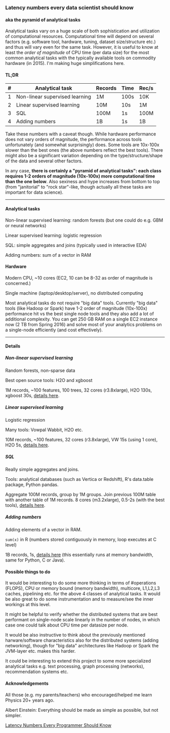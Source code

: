  
### Latency numbers every data scientist should know

#### aka the pyramid of analytical tasks

Analytical tasks vary on a huge scale of both sophistication and utilization of
computational resources. Computational time will depend on several factors 
(e.g. software tool, hardware, tuning, dataset size/structure etc.) 
and thus will vary even for the same
task. However, it is useful to know at least the *order of magnitude* of CPU time
(per data size) for the most common analytical tasks with the typically available tools on 
commodity hardware (in 2015). I'm making huge simplifications here.

#### TL;DR

\#  | Analytical task                | Records  | Time | Rec/s 
----|--------------------------------|----------|------|-------
1   | Non-linear supervised learning | 1M       | 100s | 10K   
2   | Linear supervised learning     | 10M      | 10s  | 1M    
3   | SQL                            | 100M     | 1s   | 100M  
4   | Adding numbers                 | 1B       | 1s   | 1B    

Take these numbers with a caveat though. While hardware performance does not
vary orders of magnitude, the performance across tools unfortunately (and somewhat
surprisingly) does. Some tools are 10x-100x slower than the best ones (the above numbers
reflect the best tools). 
There might also be a significant variation depending on the
type/structure/shape of the data and several other factors.

In any case, **there is certainly a "pyramid of analytical tasks": each class requires 
1-2 orders of magnitude (10x-100x) more
computational time than the one below**. Also sexiness and hype increases from bottom
to top (from "janitorial" to "rock star"-like, though actually all these tasks are 
important for data science).

---------------------------------

#### Analytical tasks

Non-linear supervised learning: random forests (but one could do 
e.g. GBM or neural networks)

Linear supervised learning: logistic regression

SQL: simple aggregates and joins (typically used in interactive EDA)

Adding numbers: sum of a vector in RAM


#### Hardware

Modern CPU, ~10 cores (EC2, 10 can be 8-32 as order of magnitude is concerned.)

Single machine (laptop/desktop/server), no distributed computing

Most analytical tasks do not require "big data" tools. Currently "big data" tools (like Hadoop or Spark)
have 1-2 order of magnitude (10x-100x) performance hit vs the best single node tools and they also add 
a lot of additional complexity. You can get 250 GB RAM on a single EC2 instance now 
(2 TB from Spring 2016) and solve most of your analytics problems on a single-node 
efficiently (and cost effectively).


---------------------------------

#### Details

##### Non-linear supervised learning

Random forests, non-sparse data

Best open source tools: H2O and xgboost

1M records, ~100 features, 100 trees, 32 cores (r3.8xlarge), H2O 130s, xgboost 30s, 
[details here](https://github.com/szilard/benchm-ml).


##### Linear supervised learning 

Logistic regression

Many tools: Vowpal Wabbit, H2O etc.

10M records, ~100 features, 32 cores (r3.8xlarge), VW 15s (using 1 core), H2O 5s, 
[details here](https://github.com/szilard/benchm-ml).


##### SQL

Really simple aggregates and joins.

Tools: analytical databases (such as Vertica or Redshift), R's data.table package, Python pandas.

Aggregate 100M records, group by 1M groups. Join previous 100M table with another table of 1M records.
8 cores (m3.2xlarge), 0.5-2s (with the best tools), [details here](https://github.com/szilard/benchm-databases).


##### Adding numbers

Adding elements of a vector in RAM.

`sum(x)` in R (numbers stored contiguously in memory, loop executes at C level)

1B records, 1s, [details here](https://github.com/szilard/datascience-latency/blob/master/sum-1bn.md)
(this essentially runs at memory bandwidth, same for Python, C or Java).


#### Possible things to do

It would be interesting to do some more thinking in terms of #operations (FLOPS), 
CPU or memory bound (memory bandwidth), multicore, L1,L2,L3 caches, pipelining etc. 
for the above 4 classes of analytical tasks. It would be also great to do some
instrumentation and to measure/see the inner workings at this level. 

It might be helpful to verify whether the distributed systems that are best performant
on single-node scale linearly in the number of nodes, in which case one could talk about
CPU time per datasize per node.

It would be also instructive to think about the previously mentioned harware/software
characteristics also for the distributed systems (adding networking), though for 
"big data" architectures like Hadoop or Spark the JVM-layer etc. makes this harder.

It could be interesting to extend this project to some more specialized analytical tasks 
e.g. text processing, graph processing (networks), recommendation systems etc.


#### Acknowledgements

All those (e.g. my parents/teachers) who encouraged/helped me learn Physics 20+ years ago. 

Albert Einstein: Everything should be made as simple as possible, but not simpler.

[Latency Numbers Every Programmer Should Know](https://gist.github.com/jboner/2841832)



